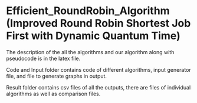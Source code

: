 # Efficient_RoundRobin_Algorithm (Improved Round Robin Shortest Job First with Dynamic Quantum Time)

The description of the all the algorithms and our algorithm along with pseudocode is in the latex file.

Code and Input folder contains code of different algorithms, input generator file, and file to generate graphs in output.

Result folder contains csv files of all the outputs, there are files of individual algorithms as well as comparison files.

